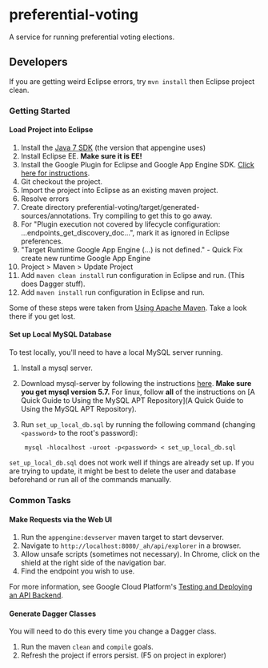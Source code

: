 # preferential-voting
A service for running preferential voting elections.

## Developers

If you are getting weird Eclipse errors, try `mvn install` then Eclipse project clean.

### Getting Started

#### Load Project into Eclipse

1. Install the [Java 7 SDK][java7] (the version that appengine uses)
1. Install Eclipse EE. **Make sure it is EE!**
1. Install the Google Plugin for Eclipse and Google App Engine SDK. [Click here for instructions][GooglePlugin].
1. Git checkout the project.
1. Import the project into Eclipse as an existing maven project.
1. Resolve errors
  1. Create directory preferential-voting/target/generated-sources/annotations. Try compiling to get this to go away.
  1. For "Plugin execution not covered by lifecycle configuration: ...endpoints_get_discovery_doc...", mark it as ignored in Eclipse preferences.
  1. "Target Runtime Google App Engine (...) is not defined." - Quick Fix create new runtime Google App Engine 
1. Project > Maven > Update Project
1. Add `maven clean install` run configuration in Eclipse and run. (This does Dagger stuff).
1. Add `maven install` run configuration in Eclipse and run.

Some of these steps were taken from [Using Apache Maven](https://cloud.google.com/appengine/docs/java/tools/maven). Take a look there if you get lost.

#### Set up Local MySQL Database

To test locally, you'll need to have a local MySQL server running.

1. Install a mysql server.
  1. Download mysql-server by following the instructions [here][mysql-installer]. **Make sure you get mysql version 5.7.** For linux, follow **all** of the instructions on [A Quick Guide to Using the MySQL APT Repository](A Quick Guide to Using the MySQL APT Repository).
1. Run `set_up_local_db.sql` by running the following command (changing `<password>` to the root's password):

        mysql -hlocalhost -uroot -p<password> < set_up_local_db.sql
`set_up_local_db.sql` does not work well if things are already set up. If you are trying to update, it might be best to delete the user and database beforehand or run all of the commands manually.

### Common Tasks

#### Make Requests via the Web UI

1. Run the `appengine:devserver` maven target to start devserver.
1. Navigate to `http://localhost:8080/_ah/api/explorer` in a browser.
1. Allow unsafe scripts (sometimes not necessary). In Chrome, click on the shield at the right side of the navigation bar.
1. Find the endpoint you wish to use.

For more information, see Google Cloud Platform's [Testing and Deploying an API Backend](https://cloud.google.com/appengine/docs/java/endpoints/test_deploy).

#### Generate Dagger Classes

You will need to do this every time you change a Dagger class.

1. Run the maven `clean` and `compile` goals.
1. Refresh the project if errors persist. (F5 on project in explorer)

[GooglePlugin]: https://developers.google.com/eclipse/docs/download
[java7]: http://www.oracle.com/technetwork/java/javase/downloads/jdk7-downloads-1880260.html
[mysql-installer]: http://dev.mysql.com/doc/refman/5.7/en/installing.html